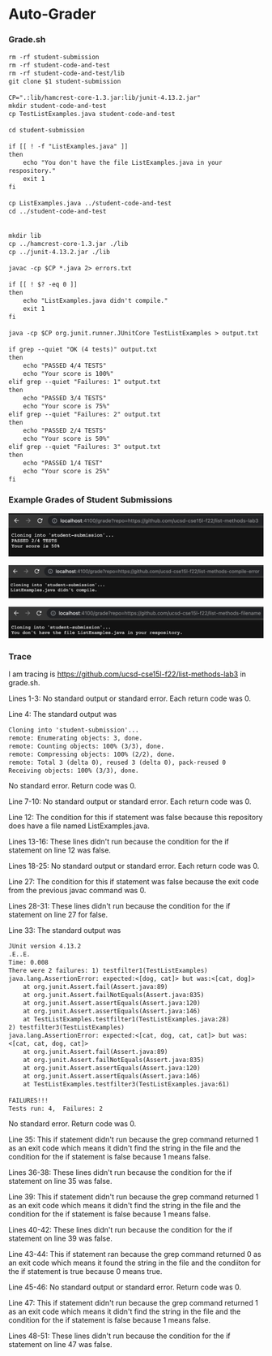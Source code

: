 # Auto-Grader
### Grade.sh
```
rm -rf student-submission
rm -rf student-code-and-test
rm -rf student-code-and-test/lib
git clone $1 student-submission

CP=".:lib/hamcrest-core-1.3.jar:lib/junit-4.13.2.jar"
mkdir student-code-and-test
cp TestListExamples.java student-code-and-test

cd student-submission

if [[ ! -f "ListExamples.java" ]]
then 
    echo "You don't have the file ListExamples.java in your respository."
    exit 1
fi

cp ListExamples.java ../student-code-and-test
cd ../student-code-and-test


mkdir lib
cp ../hamcrest-core-1.3.jar ./lib
cp ../junit-4.13.2.jar ./lib

javac -cp $CP *.java 2> errors.txt

if [[ ! $? -eq 0 ]]
then 
    echo "ListExamples.java didn't compile."
    exit 1
fi

java -cp $CP org.junit.runner.JUnitCore TestListExamples > output.txt

if grep --quiet "OK (4 tests)" output.txt
then
    echo "PASSED 4/4 TESTS"
    echo "Your score is 100%"  
elif grep --quiet "Failures: 1" output.txt
then
    echo "PASSED 3/4 TESTS"
    echo "Your score is 75%"  
elif grep --quiet "Failures: 2" output.txt
then
    echo "PASSED 2/4 TESTS"
    echo "Your score is 50%"  
elif grep --quiet "Failures: 3" output.txt
then
    echo "PASSED 1/4 TEST"
    echo "Your score is 25%"  
fi
```

### Example Grades of Student Submissions
![Image](Screenshots/list-methods-lab3.png)
 
![Image](Screenshots/list-methods-compile-error.png)

![Image](Screenshots/list-methods-filename.png)

### Trace
I am tracing is https://github.com/ucsd-cse15l-f22/list-methods-lab3 in grade.sh. 

Lines 1-3: No standard output or standard error. Each return code was 0.

Line 4: The standard output was 
```
Cloning into 'student-submission'...
remote: Enumerating objects: 3, done.
remote: Counting objects: 100% (3/3), done.
remote: Compressing objects: 100% (2/2), done.
remote: Total 3 (delta 0), reused 3 (delta 0), pack-reused 0
Receiving objects: 100% (3/3), done.
```
No standard error. Return code was 0.

Line 7-10: No standard output or standard error. Each return code was 0.

Line 12: The condition for this if statement was false because this repository does have a file named ListExamples.java.

Lines 13-16: These lines didn't run because the condition for the if statement on line 12 was false.

Lines 18-25: No standard output or standard error. Each return code was 0.

Line 27: The condition for this if statement was false because the exit code from the previous javac command was 0.

Lines 28-31: These lines didn't run because the condition for the if statement on line 27 for false.

Line 33: The standard output was 
```
JUnit version 4.13.2
.E..E.
Time: 0.008
There were 2 failures: 1) testfilter1(TestListExamples)
java.lang.AssertionError: expected:<[dog, cat]> but was:<[cat, dog]>
	at org.junit.Assert.fail(Assert.java:89)
	at org.junit.Assert.failNotEquals(Assert.java:835)
	at org.junit.Assert.assertEquals(Assert.java:120)
	at org.junit.Assert.assertEquals(Assert.java:146)
	at TestListExamples.testfilter1(TestListExamples.java:28)
2) testfilter3(TestListExamples)
java.lang.AssertionError: expected:<[cat, dog, cat, cat]> but was:<[cat, cat, dog, cat]>
	at org.junit.Assert.fail(Assert.java:89)
	at org.junit.Assert.failNotEquals(Assert.java:835)
	at org.junit.Assert.assertEquals(Assert.java:120)
	at org.junit.Assert.assertEquals(Assert.java:146)
	at TestListExamples.testfilter3(TestListExamples.java:61)

FAILURES!!!
Tests run: 4,  Failures: 2
``` 
No standard error. Return code was 0.

Line 35: This if statement didn't run because the grep command returned 1 as an exit code which means it didn't find the string in the file and the condition for the if statement is false because 1 means false.

Lines 36-38: These lines didn't run because the condition for the if statement on line 35 was false.

Line 39: This if statement didn't run because the grep command returned 1 as an exit code which means it didn't find the string in the file and the condition for the if statement is false because 1 means false.

Lines 40-42: These lines didn't run because the condition for the if statement on line 39 was false.

Line 43-44: This if statement ran because the grep command returned 0 as an exit code which means it found the string in the file and the condiiton for the if statement is true because 0 means true.

Line 45-46: No standard output or standard error. Return code was 0.

Line 47: This if statement didn't run because the grep command returned 1 as an exit code which means it didn't find the string in the file and the condition for the if statement is false because 1 means false.

Lines 48-51: These lines didn't run because the condition for the if statement on line 47 was false.
